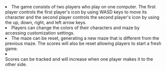 <li>The game consists of two players who play on one computer. The first player controls the first player's icon by using WASD keys to move its character and the second player controls the second player's icon by using the up, down, right, and left arrow keys.</li> 
<li>Players can change the colors of their characters and maze by accessing customization settings.</li>
<li>The maze can be reset, generating a new maze that is different from the previous maze. The scores will also be reset allowing players to start a fresh game.</li>
<li></li>Scores can be tracked and will increase when one player makes it to the other side.</li>

